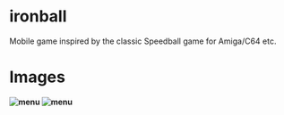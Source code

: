 # ironball
Mobile game inspired by the classic Speedball game for Amiga/C64 etc.
<b>
# Images
![menu](https://www.dropbox.com/s/pra9yutq5u4jdkw/IBMenu.jpg?raw=1)
![menu](https://www.dropbox.com/s/snaq8etwd2liyzh/IBGame.jpg?raw=1)
